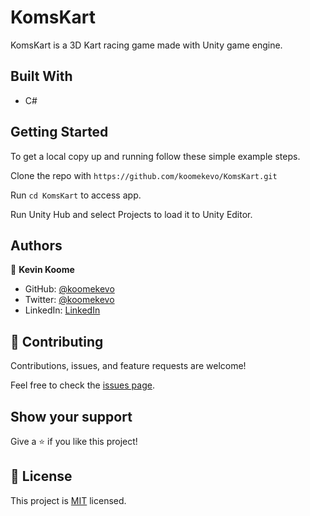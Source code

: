 # KomsKart

KomsKart is a 3D Kart racing game made with Unity game engine.
 
## Built With

- C#
 
## Getting Started

To get a local copy up and running follow these simple example steps.

Clone the repo with `https://github.com/koomekevo/KomsKart.git`

Run `cd KomsKart` to access app.

Run Unity Hub and select Projects to load it to Unity Editor.

## Authors

👤 **Kevin Koome**

- GitHub: [@koomekevo](https://github.com/koomekevo)
- Twitter: [@koomekevo](https://twitter.com/koomekevo)
- LinkedIn: [LinkedIn](https://ke.linkedin.com/in/kevin-koome-aab84186)

## 🤝 Contributing

Contributions, issues, and feature requests are welcome!

Feel free to check the [issues page](../../issues/).

## Show your support

Give a ⭐️ if you like this project!

## 📝 License

This project is [MIT](./MIT.md) licensed.
